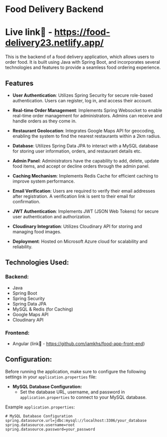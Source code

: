 # Food Delivery Backend

# Live link🚀 - https://food-delivery23.netlify.app/

This is the backend of a food delivery application, which allows users to order food. It is built using Java with Spring Boot, and incorporates several technologies and features to provide a seamless food ordering experience.

## Features

- **User Authentication**: Utilizes Spring Security for secure role-based authentication. Users can register, log in, and access their account.

- **Real-time Order Management**: Implements Spring Websocket to enable real-time order management for administrators. Admins can receive and handle orders as they come in.

- **Restaurant Geolocation**: Integrates Google Maps API for geocoding, enabling the system to find the nearest restaurants within a 2km radius.

- **Database**: Utilizes Spring Data JPA to interact with a MySQL database for storing user information, orders, and restaurant details etc.

- **Admin Panel**: Administrators have the capability to add, delete, update food items, and accept or decline orders through the admin panel.

- **Caching Mechanism**: Implements Redis Cache for efficient caching to improve system performance.

- **Email Verification**: Users are required to verify their email addresses after registration. A verification link is sent to their email for confirmation.

- **JWT Authentication**: Implements JWT (JSON Web Tokens) for secure user authentication and authorization.

- **Cloudinary Integration**: Utilizes Cloudinary API for storing and managing food images.

- **Deployment**: Hosted on Microsoft Azure cloud for scalability and reliability.


## Technologies Used:

### Backend:

- Java
- Spring Boot
- Spring Security
- Spring Data JPA
- MySQL & Redis (for Caching)
- Google Maps API
- Cloudinary API

### Frontend:

- Angular (link🚀 - https://github.com/iamkhs/food-app-front-end)

## Configuration:

Before running the application, make sure to configure the following settings in your `application.properties` file:

- **MySQL Database Configuration:**
  - Set the database URL, username, and password in `application.properties` to connect to your MySQL database.

Example `application.properties`:

```properties
# MySQL Database Configuration
spring.datasource.url=jdbc:mysql://localhost:3306/your_database
spring.datasource.username=root
spring.datasource.password=your_password
